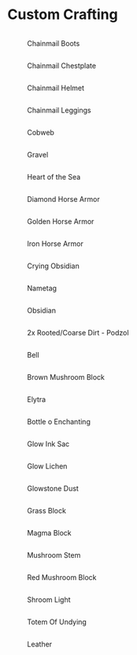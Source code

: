 # Custom Crafting

<div>

<figure><img src="../.gitbook/assets/chainmailboots.jpg" alt=""><figcaption><p>Chainmail Boots</p></figcaption></figure>

 

<figure><img src="../.gitbook/assets/chainmailchestplate.jpg" alt=""><figcaption><p>Chainmail Chestplate</p></figcaption></figure>

 

<figure><img src="../.gitbook/assets/chainmailhelmet.jpg" alt=""><figcaption><p>Chainmail Helmet</p></figcaption></figure>

 

<figure><img src="../.gitbook/assets/chainmailleggings.jpg" alt=""><figcaption><p>Chainmail Leggings</p></figcaption></figure>

 

<figure><img src="../.gitbook/assets/cobweb.jpg" alt=""><figcaption><p>Cobweb</p></figcaption></figure>

 

<figure><img src="../.gitbook/assets/gravel.png" alt=""><figcaption><p>Gravel</p></figcaption></figure>

 

<figure><img src="../.gitbook/assets/heartofthesea.jpg" alt=""><figcaption><p>Heart of the Sea</p></figcaption></figure>

 

<figure><img src="../.gitbook/assets/horsearmordiamond.jpg" alt=""><figcaption><p>Diamond Horse Armor</p></figcaption></figure>

 

<figure><img src="../.gitbook/assets/horsearmorgold.jpg" alt=""><figcaption><p>Golden Horse Armor</p></figcaption></figure>

 

<figure><img src="../.gitbook/assets/horsearmoriron.jpg" alt=""><figcaption><p>Iron Horse Armor</p></figcaption></figure>

 

<figure><img src="../.gitbook/assets/cryingobsidian.jpg" alt=""><figcaption><p>Crying Obsidian</p></figcaption></figure>

 

<figure><img src="../.gitbook/assets/nametag.jpg" alt=""><figcaption><p>Nametag</p></figcaption></figure>

 

<figure><img src="../.gitbook/assets/obsidian.jpg" alt=""><figcaption><p>Obsidian</p></figcaption></figure>

 

<figure><img src="../.gitbook/assets/podzol.jpg" alt=""><figcaption><p>2x Rooted/Coarse Dirt - Podzol</p></figcaption></figure>

 

<figure><img src="../.gitbook/assets/bell.jpg" alt=""><figcaption><p>Bell</p></figcaption></figure>

 

<figure><img src="../.gitbook/assets/brownmushroomblock.jpg" alt=""><figcaption><p>Brown Mushroom Block</p></figcaption></figure>

 

<figure><img src="../.gitbook/assets/elytra.jpg" alt=""><figcaption><p>Elytra</p></figcaption></figure>

 

<figure><img src="../.gitbook/assets/expbottle.jpg" alt=""><figcaption><p>Bottle o Enchanting</p></figcaption></figure>

 

<figure><img src="../.gitbook/assets/glowinksac.jpg" alt=""><figcaption><p>Glow Ink Sac</p></figcaption></figure>

 

<figure><img src="../.gitbook/assets/glowlichen.jpg" alt=""><figcaption><p>Glow Lichen</p></figcaption></figure>

 

<figure><img src="../.gitbook/assets/glowstonedust.jpg" alt=""><figcaption><p>Glowstone Dust</p></figcaption></figure>

 

<figure><img src="../.gitbook/assets/grassblock.jpg" alt=""><figcaption><p>Grass Block</p></figcaption></figure>

 

<figure><img src="../.gitbook/assets/magmablock.jpg" alt=""><figcaption><p>Magma Block</p></figcaption></figure>

 

<figure><img src="../.gitbook/assets/mushroomstem.jpg" alt=""><figcaption><p>Mushroom Stem</p></figcaption></figure>

 

<figure><img src="../.gitbook/assets/redmushroomblock.jpg" alt=""><figcaption><p>Red Mushroom Block</p></figcaption></figure>

 

<figure><img src="../.gitbook/assets/shroomlight.jpg" alt=""><figcaption><p>Shroom Light</p></figcaption></figure>

 

<figure><img src="../.gitbook/assets/totem.jpg" alt=""><figcaption><p>Totem Of Undying</p></figcaption></figure>

 

<figure><img src="../.gitbook/assets/leather.jpg" alt=""><figcaption><p>Leather</p></figcaption></figure>

</div>
